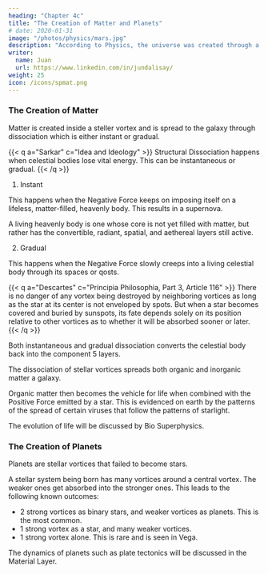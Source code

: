 ```yaml
---
heading: "Chapter 4c"
title: "The Creation of Matter and Planets"
# date: 2020-01-31
image: "/photos/physics/mars.jpg"
description: "According to Physics, the universe was created through a Big Bang of a material Singularity. This is false."
writer:
  name: Juan
  url: https://www.linkedin.com/in/jundalisay/
weight: 25
icon: /icons/spmat.png
---
```




### The Creation of Matter

Matter is created inside a steller vortex and is spread to the galaxy through dissociation which is either instant or gradual.


{{< q a="Sarkar" c="Idea and Ideology" >}}
Structural Dissociation happens when celestial bodies lose vital energy. This can be instantaneous or gradual.
{{< /q >}}


1. Instant

This happens when the Negative Force keeps on imposing itself on a lifeless, matter-filled, heavenly body. This results in a supernova.

A living heavenly body is one whose core is not yet filled with matter, but rather has the convertible, radiant, spatial, and aethereal layers still active.   


2. Gradual 

This happens when the Negative Force slowly creeps into a living celestial body through its spaces or qosts.


{{< q a="Descartes" c="Principia Philosophia, Part 3, Article 116" >}}
There is no danger of any vortex being destroyed by neighboring vortices as long as the star at its center is not enveloped by spots. But when a star becomes covered and buried by sunspots, its fate depends solely on its position relative to other vortices as to whether it will be absorbed sooner or later.
{{< /q >}}


<!-- Nothing else can maintain Vortex N in its current position except for the great force of the fire-aether of its N-star. It propels the surrounding air-aether globules so that they follow its impulse rather than the movements of neighboring vortices. This force is weakened and broken by the intervention of spots. -->


Both instantaneous and gradual dissociation converts the celestial body back into the component 5  layers.


The dissociation of stellar vortices spreads both organic and inorganic matter a galaxy. 

Organic matter then becomes the vehicle for life when combined with the Positive Force emitted by a star. This is evidenced on earth by the patterns of the spread of certain viruses that follow the patterns of starlight.

The evolution of life will be discussed by Bio Superphysics.


### The Creation of Planets

Planets are stellar vortices that failed to become stars. 

A stellar system being born has many vortices around a central vortex. The weaker ones get absorbed into the stronger ones. This leads to the following known outcomes:

- 2 strong vortices as binary stars, and weaker vortices as planets. This is the most common.
- 1 strong vortex as a star, and many weaker vortices.
- 1 strong vortex alone. This is rare and is seen in Vega.

The dynamics of planets such as plate tectonics will be discussed in the Material Layer.


<!-- - Phase 3: The electromagnetic layer turns the clumped energy into electrons or "quantum of electricity" (qoe) and photons "quantum of light" (qol) 
- Phase 4: The weak force of the Convertible layer turn the electrons into neutrons "quantum of radioactivity" (qor)
- Phase 5: The strong force turn neutrons into protons as quarks (quantum of matter or qom) via gluons --> 

<!-- These lead to the first shining stars. The protons in them then make up the basic elements which are then spread throughout space through the explosion of the qost, as a supernova. The exploded matter and unconverted energy are then re-clumped in the same qost to repeat the process until all the energy is converted into matter.  -->


<!--  gravitational layer as "quanta of spacetime". This allowed the idea to have "space" after other ideas came down with it. For example, "1" alone has no space. But "1 and 1" necessarily creates a space between the two 1's. 

We can say that the space between the two 1's are made up of zeros or empty 1's. So instead of "1 and 1", we now have "100001". -->   

<!-- To be created, each object is assigned a place in the computer's memory as a block. A large app needs more memory and uses more blocks than a tiny app. Likewise, the universe is made up of such placeholder blocks which we call quanta of spacetime or qost*. -->

<!-- > *The original Pythagorean version is "monad". The original Hindu version is "jiva". We use "quantum" to emphasize that these are totally based on human perceptions. This means that animals or aliens might see stars and blackholes in a totally different way with different dynamics. Our qosts, therefore, are only for the human perspective. Other species might sense creation in other ways.  -->
